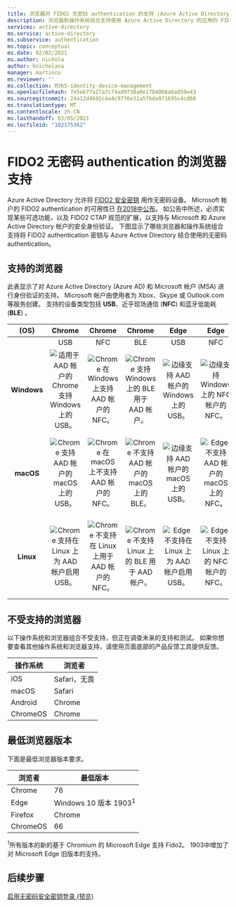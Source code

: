```yaml
---
title: 浏览器对 FIDO2 无密码 authentication 的支持 |Azure Active Directory
description: 浏览器和操作系统组合支持使用 Azure Active Directory 的应用的 FIDO2 无密码 authentication
services: active-directory
ms.service: active-directory
ms.subservice: authentication
ms.topic: conceptual
ms.date: 02/02/2021
ms.author: nichola
author: knicholasa
manager: martinco
ms.reviewer: ''
ms.collection: M365-identity-device-management
ms.openlocfilehash: 7e5eb77a27a7c74ad9738a0e1784066a6a859e43
ms.sourcegitcommit: 24a12d4692c4a4c97f6e31a5fbda971695c4cd68
ms.translationtype: MT
ms.contentlocale: zh-CN
ms.lasthandoff: 03/05/2021
ms.locfileid: "102175362"
---
```

# <a name="browser-support-of-fido2-passwordless-authentication"></a>FIDO2 无密码 authentication 的浏览器支持

Azure Active Directory 允许将 [FIDO2 安全密钥](./concept-authentication-passwordless.md#fido2-security-keys) 用作无密码设备。 Microsoft 帐户的 FIDO2 authentication 的可用性已 [在2018中公布](https://techcommunity.microsoft.com/t5/identity-standards-blog/all-about-fido2-ctap2-and-webauthn/ba-p/288910)。 如公告中所述，必须实现某些可选功能，以及 FIDO2 CTAP 规范的扩展，以支持与 Microsoft 和 Azure Active Directory 帐户的安全身份验证。 下图显示了哪些浏览器和操作系统组合支持将 FIDO2 authentication 密钥与 Azure Active Directory 结合使用的无密码 authentication。

## <a name="supported-browsers"></a>支持的浏览器

此表显示了对 Azure Active Directory (Azure AD) 和 Microsoft 帐户 (MSA) 进行身份验证的支持。 Microsoft 帐户由使用者为 Xbox、Skype 或 Outlook.com 等服务创建。 支持的设备类型包括 **USB**、近乎现场通信 (**NFC**) 和蓝牙低能耗 (**BLE**) 。

| (OS) | Chrome | Chrome  | Chrome | Edge | Edge | Edge | Firefox | Firefox | Firefox |
|:---:|:---:|:---:|:---:|:---:|:---:|:---:|:---:|:---:|:---:|
| | USB | NFC | BLE | USB | NFC | BLE | USB | NFC | BLE |
| **Windows**  | ![适用于 AAD 帐户的 Chrome 支持 Windows 上的 USB。][y] | ![Chrome 在 Windows 上支持 AAD 帐户的 NFC。][y] | ![Chrome 支持 Windows 上的 BLE 用于 AAD 帐户。][y] | ![边缘支持 AAD 帐户的 Windows 上的 USB。][y] | ![边缘支持 Windows 上的 NFC 帐户的 NFC。][y] | ![边缘支持适用于 AAD 帐户的 Windows 上的 BLE。][y] | ![Firefox 支持 AAD 帐户的 Windows 上的 USB。][y] | ![Firefox 支持在 Windows 上启用用于 AAD 帐户的 NFC。][y] | ![Firefox 支持 Windows 上的 BLE 用于 AAD 帐户。][y] |
| **macOS**  | ![Chrome 支持 AAD 帐户的 macOS 上的 USB。][y] | ![Chrome 在 macOS 上不支持 AAD 帐户的 NFC。][n] | ![Chrome 不支持 AAD 帐户的 macOS 上的 BLE。][n] | ![边缘支持 AAD 帐户的 macOS 上的 USB。][y] | ![Edge 不支持 AAD 帐户的 macOS 上的 NFC。][n] | ![Edge 不支持 AAD 帐户的 macOS 上的 BLE。][n] | ![Firefox 不支持 AAD 帐户的 macOS 上的 USB。][n] | ![在 macOS 上，Firefox 不支持 AAD 帐户的 NFC。][n] | ![Firefox 不支持 AAD 帐户的 macOS 上的 BLE。][n] |
| **Linux**  | ![Chrome 支持在 Linux 上为 AAD 帐户启用 USB。][y] | ![Chrome 不支持在 Linux 上用于 AAD 帐户的 NFC。][n] | ![Chrome 不支持 Linux 上的 BLE 用于 AAD 帐户。][n] | ![Edge 不支持在 Linux 上为 AAD 帐户启用 USB。][n] | ![Edge 不支持 Linux 上的 NFC 帐户的 NFC。][n] | ![对于 AAD 帐户，Edge 不支持 Linux 上的 BLE。][n] | ![Firefox 不支持在 Linux 上为 AAD 帐户启用 USB。][n] | ![在 Linux 上，Firefox 不支持 AAD 帐户的 NFC。][n] | ![在 Linux 上，Firefox 不支持 AAD 帐户的 BLE。][n] |



## <a name="unsupported-browsers"></a>不受支持的浏览器

以下操作系统和浏览器组合不受支持，但正在调查未来的支持和测试。 如果你想要查看其他操作系统和浏览器支持，请使用页面底部的产品反馈工具提供反馈。

| 操作系统 | 浏览者 |
| ---- | ---- |
| iOS | Safari，无畏 |
| macOS | Safari |
| Android | Chrome |
| ChromeOS | Chrome |

## <a name="minimum-browser-version"></a>最低浏览器版本

下面是最低浏览器版本要求。 

| 浏览者 | 最低版本 |
| ---- | ---- |
| Chrome | 76 |
| Edge | Windows 10 版本 1903<sup>1</sup> |
| Firefox | Chrome |
| ChromeOS | 66 |

<sup>1</sup>所有版本的新的基于 Chromium 的 Microsoft Edge 支持 Fido2。 1903中增加了对 Microsoft Edge 旧版本的支持。

## <a name="next-steps"></a>后续步骤
[启用无密码安全密钥登录 (预览) ](./howto-authentication-passwordless-security-key.md)

<!--Image references-->
[y]: ./media/fido2-compatibility/yes.png
[n]: ./media/fido2-compatibility/no.png
